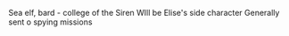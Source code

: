 Sea elf, bard - college of the Siren
WIll be Elise's side character
Generally sent o spying missions

